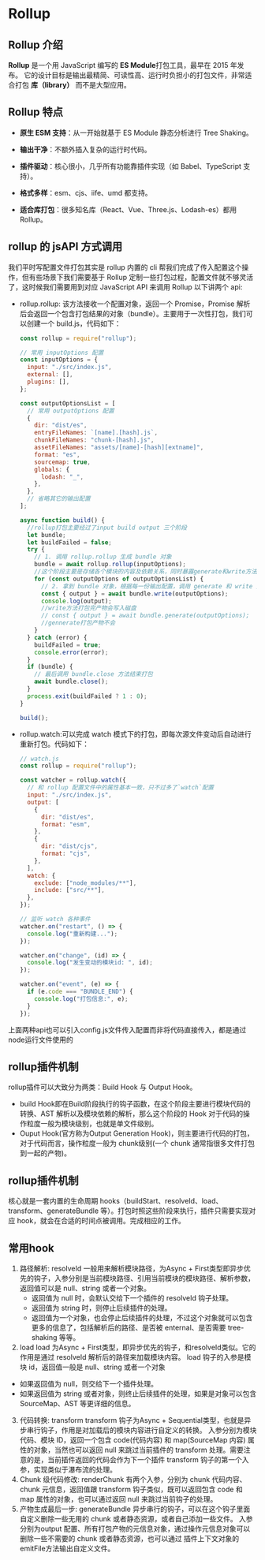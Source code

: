 # Rollup

## Rollup 介绍

**Rollup** 是一个用 JavaScript 编写的 **ES Module**打包工具，最早在 2015 年发布。
它的设计目标是输出最精简、可读性高、运行时负担小的打包文件，非常适合打包 **库（library）** 而不是大型应用。

## Rollup 特点

- **原生 ESM 支持**：从一开始就基于 ES Module 静态分析进行 Tree Shaking。

- **输出干净**：不额外插入复杂的运行时代码。

- **插件驱动**：核心很小，几乎所有功能靠插件实现（如 Babel、TypeScript 支持）。

- **格式多样**：esm、cjs、iife、umd 都支持。

- **适合库打包**：很多知名库（React、Vue、Three.js、Lodash-es）都用 Rollup。

## rollup 的 jsAPI 方式调用

我们平时写配置文件打包其实是 rollup 内置的 cli 帮我们完成了传入配置这个操作，但有些场景下我们需要基于 Rollup 定制一些打包过程，配置文件就不够灵活了，这时候我们需要用到对应 JavaScript API 来调用 Rollup
以下讲两个 api:

- rollup.rollup: 该方法接收一个配置对象，返回一个 Promise，Promise 解析后会返回一个包含打包结果的对象（bundle）。主要用于一次性打包，我们可以创建一个 build.js，代码如下：

  ```js
  const rollup = require("rollup");

  // 常用 inputOptions 配置
  const inputOptions = {
    input: "./src/index.js",
    external: [],
    plugins: [],
  };

  const outputOptionsList = [
    // 常用 outputOptions 配置
    {
      dir: "dist/es",
      entryFileNames: `[name].[hash].js`,
      chunkFileNames: "chunk-[hash].js",
      assetFileNames: "assets/[name]-[hash][extname]",
      format: "es",
      sourcemap: true,
      globals: {
        lodash: "_",
      },
    },
    // 省略其它的输出配置
  ];

  async function build() {
    //rollup打包主要经过了input build output 三个阶段
    let bundle;
    let buildFailed = false;
    try {
      // 1. 调用 rollup.rollup 生成 bundle 对象
      bundle = await rollup.rollup(inputOptions);
      //这个阶段主要是存储各个模块的内容及依赖关系，同时暴露generate和write方法，以进入到后续的 Output 阶段
      for (const outputOptions of outputOptionsList) {
        // 2. 拿到 bundle 对象，根据每一份输出配置，调用 generate 和 write 方法分别生成和写入产物
        const { output } = await bundle.write(outputOptions);
        console.log(output);
        //write方法打包完产物会写入磁盘
        // const { output } = await bundle.generate(outputOptions);
        //gennerate打包产物不会
      }
    } catch (error) {
      buildFailed = true;
      console.error(error);
    }
    if (bundle) {
      // 最后调用 bundle.close 方法结束打包
      await bundle.close();
    }
    process.exit(buildFailed ? 1 : 0);
  }

  build();
  ```

- rollup.watch:可以完成 watch 模式下的打包，即每次源文件变动后自动进行重新打包。代码如下：

  ```js
  // watch.js
  const rollup = require("rollup");

  const watcher = rollup.watch({
    // 和 rollup 配置文件中的属性基本一致，只不过多了`watch`配置
    input: "./src/index.js",
    output: [
      {
        dir: "dist/es",
        format: "esm",
      },
      {
        dir: "dist/cjs",
        format: "cjs",
      },
    ],
    watch: {
      exclude: ["node_modules/**"],
      include: ["src/**"],
    },
  });

  // 监听 watch 各种事件
  watcher.on("restart", () => {
    console.log("重新构建...");
  });

  watcher.on("change", (id) => {
    console.log("发生变动的模块id: ", id);
  });

  watcher.on("event", (e) => {
    if (e.code === "BUNDLE_END") {
      console.log("打包信息:", e);
    }
  });
  ```
上面两种api也可以引入config.js文件传入配置而非将代码直接传入，都是通过node运行文件使用的

## rollup插件机制
rollup插件可以大致分为两类：Build Hook 与 Output Hook。
- build Hook即在Build阶段执行的钩子函数，在这个阶段主要进行模块代码的转换、AST 解析以及模块依赖的解析，那么这个阶段的 Hook 对于代码的操作粒度一般为模块级别，也就是单文件级别。
- Ouput Hook(官方称为Output Generation Hook)，则主要进行代码的打包，对于代码而言，操作粒度一般为 chunk级别(一个 chunk 通常指很多文件打包到一起的产物)。

## rollup插件机制
核心就是一套内置的生命周期 hooks（buildStart、resolveId、load、transform、generateBundle 等）。打包时照这些阶段来执行，插件只需要实现对应 hook，就会在合适的时间点被调用。完成相应的工作。
## 常用hook
1. 路径解析: resolveId
   一般用来解析模块路径，为Async + First类型即异步优先的钩子，入参分别是当前模块路径、引用当前模块的模块路径、解析参数，返回值可以是 null、string 或者一个对象。
   - 返回值为 null 时，会默认交给下一个插件的 resolveId 钩子处理。
   - 返回值为 string 时，则停止后续插件的处理。
   - 返回值为一个对象，也会停止后续插件的处理，不过这个对象就可以包含更多的信息了，包括解析后的路径、是否被 enternal、是否需要 tree-shaking 等等。
2. load
   load 为Async + First类型，即异步优先的钩子，和resolveId类似。它的作用是通过 resolveId 解析后的路径来加载模块内容。
  load 钩子的入参是模块 id，返回值一般是 null、string 或者一个对象
  - 如果返回值为 null，则交给下一个插件处理。
  - 如果返回值为 string 或者对象，则终止后续插件的处理，如果是对象可以包含 SourceMap、AST 等更详细的信息。
3. 代码转换: transform
   transform 钩子为Async + Sequential类型，也就是异步串行钩子，作用是对加载后的模块内容进行自定义的转换。
   入参分别为模块代码、模块 ID，返回一个包含 code(代码内容) 和 map(SourceMap 内容) 属性的对象，当然也可以返回 null 来跳过当前插件的 transform 处理。需要注意的是，当前插件返回的代码会作为下一个插件 transform 钩子的第一个入参，实现类似于瀑布流的处理。
4. Chunk 级代码修改: renderChunk
   有两个入参，分别为 chunk 代码内容、chunk 元信息，返回值跟 transform 钩子类似，既可以返回包含 code 和 map 属性的对象，也可以通过返回 null 来跳过当前钩子的处理。
5. 产物生成最后一步: generateBundle
   异步串行的钩子，可以在这个钩子里面自定义删除一些无用的 chunk 或者静态资源，或者自己添加一些文件。
   入参分别为output 配置、所有打包产物的元信息对象，通过操作元信息对象可以删除一些不需要的 chunk 或者静态资源，也可以通过 插件上下文对象的emitFile方法输出自定义文件。